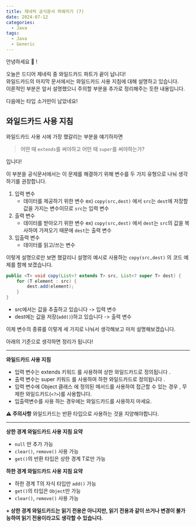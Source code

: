 ```yaml
---
title: 제네릭 공식문서 파해치기 (7)
date: 2024-07-12
categories:
  - Java
tags:
  - Java
  - Generic
---
```

안녕하세요 🐸 !  

오늘은 드디어 제네릭 중 와일드카드 파트가 끝이 납니다!  
와일드카드의 마지막 문서에서는 와일드카드 사용 지침에 대해 설명하고 있습니다.  
이론적인 부분은 앞서 설명했으니 주의할 부분을 추가로 정리해주는 듯한 내용입니다.  

다음에는 타입 소거만이 남았네요!

## 와일드카드 사용 지침

와일드카드 사용 시에 가장 했갈리는 부분을 얘기하자면

> 어떤 때 `extends`를 써야하고 어떤 때 `super`를 써야하는가?

입니다!  

이 부분을 공식문서에서는 이 문제를 해결하기 위해 변수를 두 가지 유형으로 나눠 생각하기를 권장합니다.

1. 입력 변수
	- 데이터를 제공하기 위한 변수
	  ex) `copy(src,dest)` 에서 `src`는 `dest`에 저장할 값을 가지는 변수이므로 `src`는 입력 변수
2. 출력 변수
	- 데이터를 받아오기 위한 변수
	  ex) `copy(src,dest)` 에서 `dest`는 `src`의 값을 복사하여 가져오기 때문에 `dest`는 출력 변수
3. 입출력 변수
	- 데이터를 읽고/쓰는 변수


이렇게 설명으로만 보면 했갈리니 설명의 예시로 사용하는 `copy(src,dest)` 의 코드 예제를 함께 보겠습니다.

```java
public <T> void copy(List<? extends T> src, List<? super T> dest) {
    for (T element : src) {
        dest.add(element);
    }
}
```

- src에서는 값을 추출하고 있습니다 -> 입력 변수
- dest에는 값을 저장(`add()`)하고 있습니다 -> 출력 변수

이제 변수의 종류를 이렇게 세 가지로 나눠서 생각해보고 마저 설명해보겠습니다.  

아래의 기준으로 생각하면 정리가 됩니다!

---
**와일드카드 사용 지침**
- 입력 변수는 extends 키워드 를 사용하여 상한 와일드카드로 정의됩니다 .
- 출력 변수는 super 키워드 를 사용하여 하한 와일드카드로 정의됩니다 .
- 입력 변수에 Object 클래스 에 정의된 메서드를 사용하여 접근할 수 있는 경우 , 무제한 와일드카드(`<?>`)를 사용합니다.
- 입출력변수를 사용 하는 경우에는 와일드카드를 사용하지 마세요.

**⚠️ 주의사항**
와일드카드는 반환 타입으로 사용하는 것을 지양해야합니다.  

---

**상한 경계 와일드카드 사용 지침 요약**
- `null` 만 추가 가능
- `clear()`, `remove()` 사용 가능
- `get()`의 반환 타입은 상한 경계 T로만 가능

**하한 경계 와일드카드 사용 지침 요약**
- 하한 경계 T의 자식 타입만 `add()` 가능
- `get()`의 타입은 `Object`만 가능
- `clear()`, `remove()` 사용 가능


**+ 상한 경계 와일드카드는 읽기 전용은 아니지만, 읽기 전용과 같이 쓰거나 변경이 불가능하여 읽기 전용이라고도 생각할 수 있습니다.**